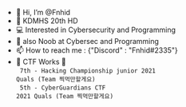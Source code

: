 - 👋 Hi, I’m @Fnhid
- 🏫 KDMHS 20th HD
- 💻 Interested in Cybersecurity and Programming
- 👶 also Noob at Cybersec and Programming
- 📫 How to reach me : {"Discord" : "Fnhid#2335"}
- 🚩 CTF Works 🚩<br>
<code> 7th - Hacking Championship junior 2021 Quals (Team 찍먹만할게요) </code><br>
<code> 5th - CyberGuardians CTF 2021 Quals (Team 찍먹만할게요) </code>

<!---
Fnhid/Fnhid is a ✨ special ✨ repository because its `README.md` (this file) appears on your GitHub profile.
You can click the Preview link to take a look at your changes.
--->
